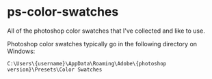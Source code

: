 ps-color-swatches
=================

All of the photoshop color swatches that I've collected and like to use.

Photoshop color swatches typically go in the following directory on Windows:

    C:\Users\{username}\AppData\Roaming\Adobe\{photoshop version}\Presets\Color Swatches


